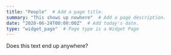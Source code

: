```yaml
---
title: "People"  # Add a page title.
summary: "This shows up nowhere"  # Add a page description.
date: "2020-06-24T00:00:00Z"  # Add today's date.
type: "widget_page"  # Page type is a Widget Page
---
```


Does this text end up anywhere? 